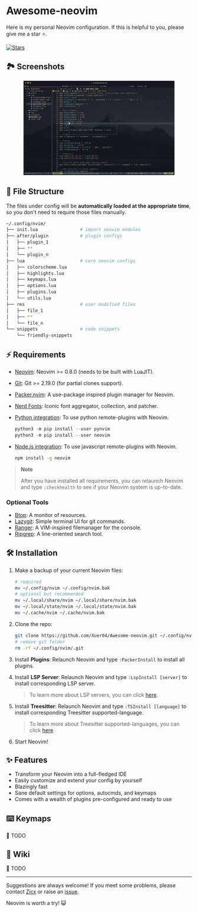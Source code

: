 # Awesome-neovim

Here is my personal Neovim configuration. If this is helpful to you, please give me a star ⭐.

[![Stars](https://img.shields.io/github/stars/Xuer04/Awesome-neovim.svg?label=Stars&style=social)](https://github.com/Xuer04/Awesome-neovim)

## 🏞️ Screenshots

<div align=center><img src="./images/screenshot.png" style="zoom:40%" alt="fig"></div> 

## 📂 File Structure

The files under config will be **automatically loaded at the appropriate time**, so you don't need to require those files manually.

```sh
~/.config/nvim/
├── init.lua                # import neovim modules
├── after/plugin            # plugin configs
│   ├── plugin_1
│   ├── **
│   └── plugin_n
├── lua                     # core neovim configs
│   ├── colorscheme.lua
│   ├── highlights.lua
│   ├── keymaps.lua
│   ├── options.lua
│   ├── plugins.lua
│   └── utils.lua
├── res                     # user modified files
│   ├── file_1
│   ├── **
│   └── file_n
└── snippets                # code snippets
    └── friendly-snippets
```

## ⚡️ Requirements

- [Neovim](https://github.com/neovim/neovim/releases): Neovim >= 0.8.0 (needs to be built with LuaJIT).
- [Git](https://git-scm.com/): Git >= 2.19.0 (for partial clones support).
- [Packer.nvim](https://github.com/wbthomason/packer.nvim): A use-package inspired plugin manager for Neovim.
- [Nerd Fonts](https://www.nerdfonts.com/font-downloads): Iconic font aggregator, collection, and patcher.
- [Python integration](https://neovim.io/doc/user/provider.html#provider-nodejs): To use python remote-plugins with Neovim.

    ```python
    python3 -m pip install --user pynvim
    python3 -m pip install --user neovim
    ```

- [Node.js integration](https://neovim.io/doc/user/provider.html#provider-python): To use javascript remote-plugins with Neovim.

    ```sh
    npm install -g neovim
    ```

> **Note**
>
> After you have installed all requirements, you can relaunch Neovim and type `:checkhealth` to see if your Neovim system is up-to-date.

### Optional Tools

- [Btop](https://github.com/aristocratos/btop): A monitor of resources.
- [Lazygit](https://github.com/jesseduffield/lazygit): Simple terminal UI for git commands.
- [Ranger](https://github.com/ranger/ranger): A VIM-inspired filemanager for the console.
- [Ripgrep](https://github.com/BurntSushi/ripgrep): A line-oriented search tool.

## 🛠️ Installation

1. Make a backup of your current Neovim files:

    ```sh
    # required
    mv ~/.config/nvim ~/.config/nvim.bak
    # optional but recommended
    mv ~/.local/share/nvim ~/.local/share/nvim.bak
    mv ~/.local/state/nvim ~/.local/state/nvim.bak
    mv ~/.cache/nvim ~/.cache/nvim.bak
    ```

2. Clone the repo:

    ```sh
    git clone https://github.com/Xuer04/Awesome-neovim.git ~/.config/nvim
    # remove git folder
    rm -rf ~/.config/nvim/.git
    ```

3. Install **Plugins**: Relaunch Neovim and type `:PackerInstall` to install all plugins.

4. Install **LSP Server**: Relaunch Neovim and type `:LspInstall [server]` to install corresponding LSP server.

    > To learn more about LSP servers, you can click [here](https://microsoft.github.io/language-server-protocol/implementors/servers/).

5. Install **Treesitter**: Relaunch Neovim and type `:TSInstall [language]` to install corresponding Treesitter supported-language.
 
    > To learn more about Treesitter supported-languages, you can click [here](https://github.com/nvim-treesitter/nvim-treesitter#supported-languages).

6. Start Neovim!

## ✨ Features

- Transform your Neovim into a full-fledged IDE
- Easily customize and extend your config by yourself
- Blazingly fast
- Sane default settings for options, autocmds, and keymaps
- Comes with a wealth of plugins pre-configured and ready to use

## ⌨️  Keymaps

📝 TODO

## 📖 Wiki

📝 TODO

---

Suggestions are always welcome! If you meet some problems, please contact [Zicx](https://github.com/Xuer04) or raise an [issue](https://github.com/Xuer04/Awesome-neovim/issues).

Neovim is worth a try! 😺

